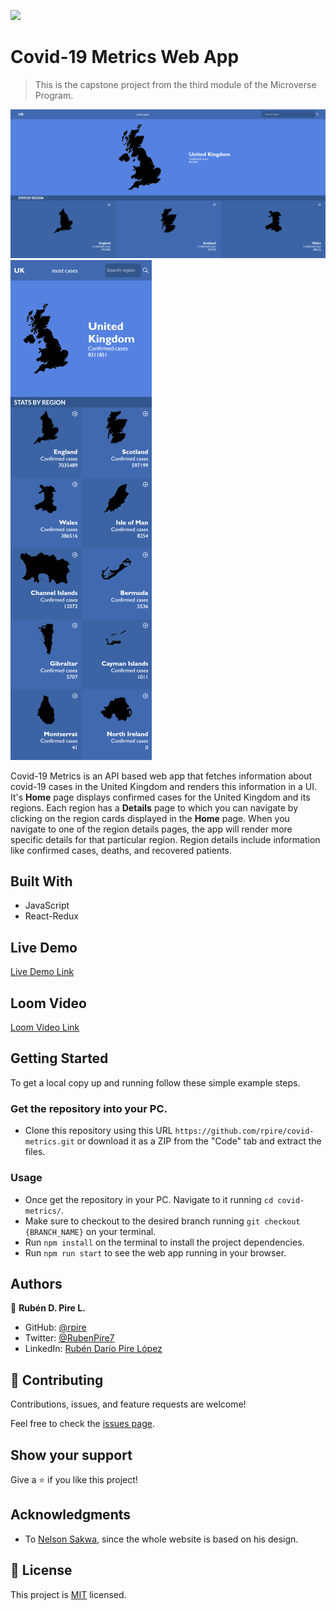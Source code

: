 ![](https://img.shields.io/badge/Microverse-blueviolet)

# Covid-19 Metrics Web App

> This is the capstone project from the third module of the Microverse Program.

![screenshot](./desktop_screenshot.png)
![screenshot](./mobile_screenshot.png)

Covid-19 Metrics is an API based web app that fetches information about covid-19 cases in the United Kingdom and renders this information in a UI. It's **Home** page displays confirmed cases for the United Kingdom and its regions. Each region has a **Details** page to which you can navigate by clicking on the region cards displayed in the **Home** page. When you navigate to one of the region details pages, the app will render more specific details for that particular region. Region details include information like confirmed cases, deaths, and recovered patients.

## Built With

- JavaScript
- React-Redux

## Live Demo

[Live Demo Link](https://rpire.github.io/covid-metrics/)

## Loom Video

[Loom Video Link](https://www.loom.com/share/24ee684b00754f969a820aab74e5ae87)

## Getting Started

To get a local copy up and running follow these simple example steps.

### Get the repository into your PC.
- Clone this repository using this URL `https://github.com/rpire/covid-metrics.git` or download it as a ZIP from the "Code" tab and extract the files.

### Usage
- Once get the repository in your PC. Navigate to it running `cd covid-metrics/`.
- Make sure to checkout to the desired branch running `git checkout {BRANCH_NAME}` on your terminal.
- Run `npm install` on the terminal to install the project dependencies.
- Run `npm run start` to see the web app running in your browser.


## Authors

👤 **Rubén D. Pire L.**

- GitHub: [@rpire](https://github.com/rpire)
- Twitter: [@RubenPire7](https://twitter.com/RubenPire7)
- LinkedIn: [Rubén Darío Pire López](https://www.linkedin.com/in/ruben-d-pire/)


## 🤝 Contributing

Contributions, issues, and feature requests are welcome!

Feel free to check the [issues page](../../issues/).

## Show your support

Give a ⭐️ if you like this project!

## Acknowledgments

- To [Nelson Sakwa](https://www.behance.net/sakwadesignstudio), since the whole website is based on his design.

## 📝 License

This project is [MIT](./LICENSE) licensed.
